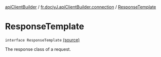 [apiClientBuilder](../index.md) / [fr.docjyJ.apiClientBuilder.connection](index.md) / [ResponseTemplate](./-response-template.md)

# ResponseTemplate

`interface ResponseTemplate` [(source)](https://github.com/docjyj/apiClientBuilder/tree/master/src/main/kotlin/fr/docjyJ/apiClientBuilder/connection/ResponseTemplate.kt#L6)

The response class of a request.

